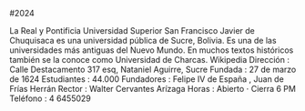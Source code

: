 #2024

La Real y Pontificia Universidad Superior San Francisco Javier de Chuquisaca es una universidad pública de Sucre, Bolivia. Es una de las universidades más antiguas del Nuevo Mundo. En muchos textos históricos también se la conoce como Universidad de Charcas. Wikipedia
Dirección : Calle Destacamento 317 esq, Nataniel Aguirre, Sucre
Fundada : 27 de marzo de 1624
Estudiantes : 44.000
Fundadores : Felipe IV de España , Juan de Frías Herrán
Rector : Walter Cervantes Arízaga
Horas : 
Abierto ⋅ Cierra 6 PM
Teléfono : 4 6455029

